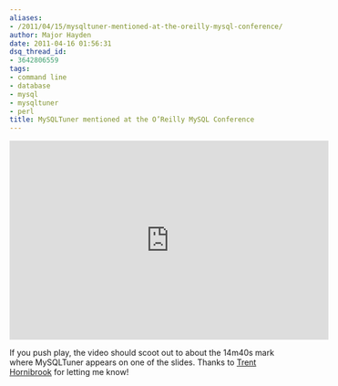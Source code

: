 ```yaml
---
aliases:
- /2011/04/15/mysqltuner-mentioned-at-the-oreilly-mysql-conference/
author: Major Hayden
date: 2011-04-16 01:56:31
dsq_thread_id:
- 3642806559
tags:
- command line
- database
- mysql
- mysqltuner
- perl
title: MySQLTuner mentioned at the O’Reilly MySQL Conference
---
```


<iframe title="YouTube video player" width="560" height="349" src="http://www.youtube.com/embed/L1V5T5rknq0?rel=0#t=14m40s" frameborder="0" allowfullscreen></iframe>

If you push play, the video should scoot out to about the 14m40s mark where MySQLTuner appears on one of the slides. Thanks to [Trent Hornibrook][1] for letting me know!

 [1]: http://twitter.com/#!/trenthornibrook